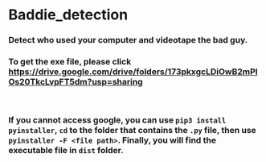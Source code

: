 # Baddie_detection
### Detect who used your computer and videotape the bad guy.
### To get the exe file, please click https://drive.google.com/drive/folders/173pkxgcLDiOwB2mPIOs20TkcLvpFT5dm?usp=sharing
<br>

### If you cannot access google, you can use `pip3 install pyinstaller`, `cd` to the folder that contains the `.py` file, then use `pyinstaller -F <file path>`. Finally, you will find the executable file in `dist` folder.
